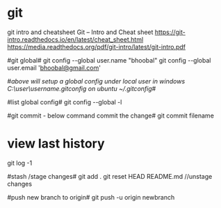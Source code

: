 # git
git intro and cheatsheet
Git – Intro and Cheat sheet 
https://git-intro.readthedocs.io/en/latest/cheat_sheet.html
https://media.readthedocs.org/pdf/git-intro/latest/git-intro.pdf



#git global#
git config --global user.name "bhoobal"
git config --global user.email 'bhoobal@gmail.com'

#*above will setup a global config under local user in windows C:\user\username\.gitconfig on ubuntu ~/.gitconfig*#

#list global config#
git config --global -l

#git commit - below command commit the change#
git commit filename

# view last history #
git log -1

#stash /stage changes#
git add .
git reset HEAD README.md  //unstage changes

#push new branch to origin#
git push -u origin newbranch


